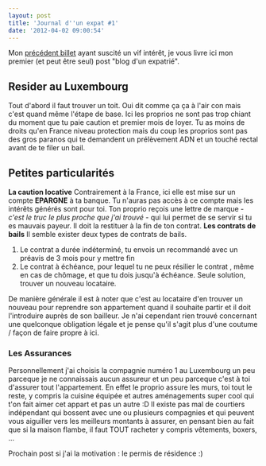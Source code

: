 ```yaml
---
layout: post
title: 'Journal d''un expat #1'
date: '2012-04-02 09:00:54'
---
```


Mon <a href="http://clawfire.net/luxembourg-1-mois-apres/">précédent billet</a> ayant suscité un vif intérêt, je vous livre ici mon premier (et peut être seul) post "blog d'un expatrié".

<h2>Resider au Luxembourg</h2>

Tout d'abord il faut trouver un toit. Oui dit comme ça ça à l'air con mais c'est quand même l'étape de base. Ici les proprios ne sont pas trop chiant du moment que tu paie caution et premier mois de loyer. Tu as moins de droits qu'en France niveau protection mais du coup les proprios sont pas des gros paranos qui te demandent un prélèvement ADN et un touché rectal avant de te filer un bail.

<h2>Petites particularités</h2>

<p><strong>La caution locative</strong>
Contrairement à la France, ici elle est mise sur un compte <strong>EPARGNE</strong> à ta banque. Tu n'auras pas accès à ce compte mais les intérêts générés sont pour toi. Ton proprio reçois une lettre de marque - <em>c'est le truc le plus proche que j'ai trouvé</em> - qui lui permet de se servir si tu es mauvais payeur. Il doit la restituer à la fin de ton contrat.
<strong>Les contrats de bails</strong>
Il semble exister deux types de contrats de bails.</p>

<ol>
<li>Le contrat a durée indéterminé, tu envois un recommandé avec un préavis de 3 mois pour y mettre fin</li>
<li>Le contrat à échéance, pour lequel tu ne peux résilier le contrat , même en cas de chômage, et que tu dois jusqu'à échéance. Seule solution, trouver un nouveau locataire.</li>
</ol>

De manière générale il est à noter que c'est au locataire d'en trouver un nouveau pour reprendre son appartement quand il souhaite partir et il doit l'introduire auprès de son bailleur. Je n'ai cependant rien trouvé concernant une quelconque obligation légale et je pense qu'il s'agit plus d'une coutume / façon de faire propre à ici.

<h3>Les Assurances</h3>

<p>Personnellement j'ai choisis la compagnie numéro 1 au Luxembourg un peu parceque je ne connaissais aucun assureur et un peu parceque c'est à toi d'assurer tout l'appartement. En effet le proprio assure les murs, toi tout le reste, y compris la cuisine équipée et autres aménagements super cool qui t'on fait aimer cet appart et pas un autre :D
Il existe pas mal de courtiers indépendant qui bossent avec une ou plusieurs compagnies et qui peuvent vous aiguiller vers les meilleurs montants à assurer, en pensant bien au fait que si la maison flambe, il faut TOUT racheter y compris vêtements, boxers, ...</p>

Prochain post si j'ai la motivation : le permis de résidence :)
